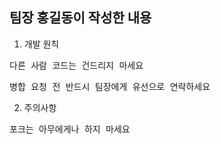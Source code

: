 ## 팀장 홍길동이 작성한 내용 

1. 개발 원칙
<pre>다른 사람 코드는 건드리지 마세요</pre>
<pre>병합 요청 전 반드시 팀장에게 유선으로 연락하세요</pre>

2. 주의사항
<pre>포크는 아무에게나 하지 마세요</pre>


